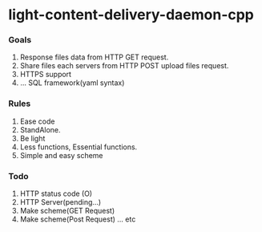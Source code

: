 
light-content-delivery-daemon-cpp
===

### Goals

1. Response files data from HTTP GET request.
2. Share files each servers from HTTP POST upload files request.
3. HTTPS support
4. ... SQL framework(yaml syntax)


### Rules
1. Ease code
2. StandAlone.
3. Be light
4. Less functions, Essential functions.
5. Simple and easy scheme



### Todo
1. HTTP status code (O)
2. HTTP Server(pending...)
3. Make scheme(GET Request)
4. Make scheme(Post Request)
... etc
